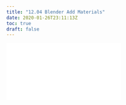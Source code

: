 ```yaml
---
title: "12.04 Blender Add Materials"
date: 2020-01-26T23:11:13Z
toc: true
draft: false
---
```


![Link to included file content](../../../../3d-modeling/blender/blender-add-materials.md)
